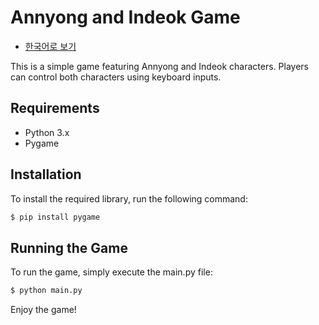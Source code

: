# Annyong and Indeok Game

- [한국어로 보기](/README-KO.md)

This is a simple game featuring Annyong and Indeok characters. Players can control both characters using keyboard inputs.

## Requirements

- Python 3.x
- Pygame

## Installation

To install the required library, run the following command:

``` sh
$ pip install pygame
```

## Running the Game

To run the game, simply execute the main.py file:

``` sh
$ python main.py
```

Enjoy the game!
